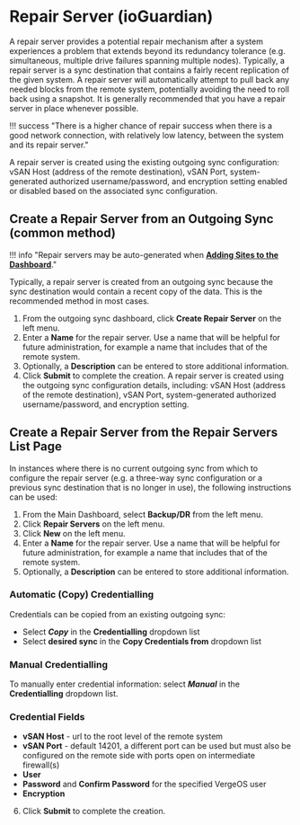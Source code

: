 # Repair Server (ioGuardian)

A repair server provides a potential repair mechanism after a system experiences a problem that extends beyond its redundancy tolerance (e.g. simultaneous, multiple drive failures spanning multiple nodes). Typically, a repair server is a sync destination that contains a fairly recent replication of the given system. A repair server will automatically attempt to pull back any needed blocks from the remote system, potentially avoiding the need to roll back using a snapshot. It is generally recommended that you have a repair server in place whenever possible.

!!! success "There is a higher chance of repair success when there is a good network connection, with relatively low latency, between the system and its repair server."

A repair server is created using the existing outgoing sync configuration: vSAN Host (address of the remote destination), vSAN Port, system-generated authorized username/password, and encryption setting enabled or disabled based on the associated sync configuration.

## Create a Repair Server from an Outgoing Sync (common method)

!!! info  "Repair servers may be auto-generated when [**Adding Sites to the Dashboard**](/product-guide/system/site-dashboard-add-sites)."

Typically, a repair server is created from an outgoing sync because the sync destination would contain a recent copy of the data. This is the recommended method in most cases.

1. From the outgoing sync dashboard, click **Create Repair Server** on the left menu.
2. Enter a **Name** for the repair server. Use a name that will be helpful for future administration, for example a name that includes that of the remote system.
3. Optionally, a **Description** can be entered to store additional information.
4. Click **Submit** to complete the creation.
A repair server is created using the outgoing sync configuration details, including: vSAN Host (address of the remote destination), vSAN Port, system-generated authorized username/password, and encryption setting.

## Create a Repair Server from the Repair Servers List Page

In instances where there is no current outgoing sync from which to configure the repair server (e.g. a three-way sync configuration or a previous sync destination that is no longer in use), the following instructions can be used:

1. From the Main Dashboard, select **Backup/DR** from the left menu.
2. Click **Repair Servers** on the left menu.
3. Click **New** on the left menu.
4. Enter a **Name** for the repair server. Use a name that will be helpful for future administration, for example a name that includes that of the remote system.
5. Optionally, a **Description** can be entered to store additional information.

### Automatic (Copy) Credentialling

Credentials can be copied from an existing outgoing sync:

- Select ***Copy*** in the **Credentialling** dropdown list
- Select **desired sync** in the **Copy Credentials from** dropdown list

### Manual Credentialling

To manually enter credential information:
select ***Manual*** in the **Credentialling** dropdown list.

### Credential Fields

- **vSAN Host** - url to the root level of the remote system
- **vSAN Port** - default 14201, a different port can be used but must also be configured on the remote side with ports open on intermediate firewall(s)
- **User**
- **Password** and **Confirm Password** for the specified VergeOS user
- **Encryption**

6. Click **Submit** to complete the creation.
